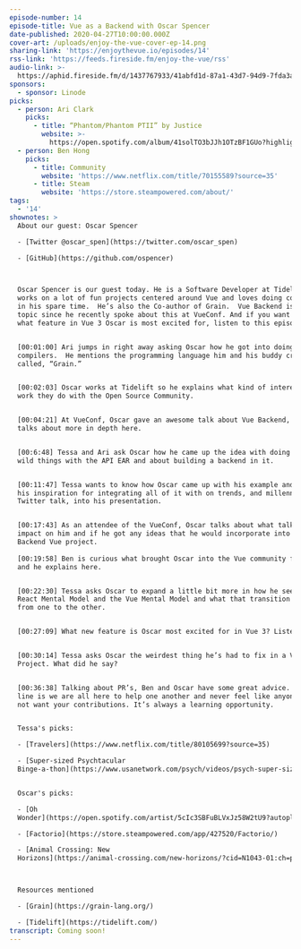 ```yaml
---
episode-number: 14
episode-title: Vue as a Backend with Oscar Spencer
date-published: 2020-04-27T10:00:00.000Z
cover-art: /uploads/enjoy-the-vue-cover-ep-14.png
sharing-link: 'https://enjoythevue.io/episodes/14'
rss-link: 'https://feeds.fireside.fm/enjoy-the-vue/rss'
audio-link: >-
  https://aphid.fireside.fm/d/1437767933/41abfd1d-87a1-43d7-94d9-7fda3a5120e1/e95a1e3a-c2bb-4061-aa86-8f0fe8f7a786.mp3
sponsors: 
  - sponsor: Linode
picks:
  - person: Ari Clark
    picks:
      - title: “Phantom/Phantom PTII” by Justice
        website: >-
          https://open.spotify.com/album/41solTO3bJJh1OTzBF1GUo?highlight=spotify:track:5lUgSJ3ebUXX57qBMCyYQw
  - person: Ben Hong
    picks:
      - title: Community
        website: 'https://www.netflix.com/title/70155589?source=35'
      - title: Steam
        website: 'https://store.steampowered.com/about/'
tags:
  - '14'
shownotes: >
  About our guest: Oscar Spencer

  - [Twitter @oscar_spen](https://twitter.com/oscar_spen)

  - [GitHub](https://github.com/ospencer)



  Oscar Spencer is our guest today. He is a Software Developer at Tidelift and
  works on a lot of fun projects centered around Vue and loves doing compilers
  in his spare time.  He’s also the Co-author of Grain.  Vue Backend is the main
  topic since he recently spoke about this at VueConf. And if you want to know
  what feature in Vue 3 Oscar is most excited for, listen to this episode.


  [00:01:00] Ari jumps in right away asking Oscar how he got into doing
  compilers.  He mentions the programming language him and his buddy created
  called, “Grain.”


  [00:02:03] Oscar works at Tidelift so he explains what kind of interesting
  work they do with the Open Source Community. 


  [00:04:21] At VueConf, Oscar gave an awesome talk about Vue Backend, which he
  talks about more in depth here.  


  [00:6:48] Tessa and Ari ask Oscar how he came up the idea with doing a lot of
  wild things with the API EAR and about building a backend in it. 


  [00:11:47] Tessa wants to know how Oscar came up with his example and what was
  his inspiration for integrating all of it with on trends, and millennial
  Twitter talk, into his presentation.


  [00:17:43] As an attendee of the VueConf, Oscar talks about what talks made an
  impact on him and if he got any ideas that he would incorporate into the
  Backend Vue project.
   
  [00:19:58] Ben is curious what brought Oscar into the Vue community framework
  and he explains here. 


  [00:22:30] Tessa asks Oscar to expand a little bit more in how he sees the
  React Mental Model and the Vue Mental Model and what that transition was like
  from one to the other.


  [00:27:09] What new feature is Oscar most excited for in Vue 3? Listen here.


  [00:30:14] Tessa asks Oscar the weirdest thing he’s had to fix in a Vue
  Project. What did he say?


  [00:36:38] Talking about PR’s, Ben and Oscar have some great advice. Bottom
  line is we are all here to help one another and never feel like anyone does
  not want your contributions. It’s always a learning opportunity. 


  Tessa's picks:

  - [Travelers](https://www.netflix.com/title/80105699?source=35)

  - [Super-sized Psychtacular
  Binge-a-thon](https://www.usanetwork.com/psych/videos/psych-super-sized-psychtacular-binge-a-thon-on-usa-network)


  Oscar's picks:

  - [Oh
  Wonder](https://open.spotify.com/artist/5cIc3SBFuBLVxJz58W2tU9?autoplay=true&v=A)

  - [Factorio](https://store.steampowered.com/app/427520/Factorio/)

  - [Animal Crossing: New
  Horizons](https://animal-crossing.com/new-horizons/?cid=N1043-01:ch=pdpd&sid=1105)



  Resources mentioned

  - [Grain](https://grain-lang.org/)

  - [Tidelift](https://tidelift.com/)
transcript: Coming soon!
---
```

